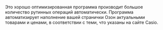 Это хорошо оптимизированная программа производит большое количество рутинных 
операций автоматически. Программа автоматизирует наполнение вашей странички Озон 
актуальными товарами и ценами, в cоответствии с теми, что указаны на сайте Casio.
